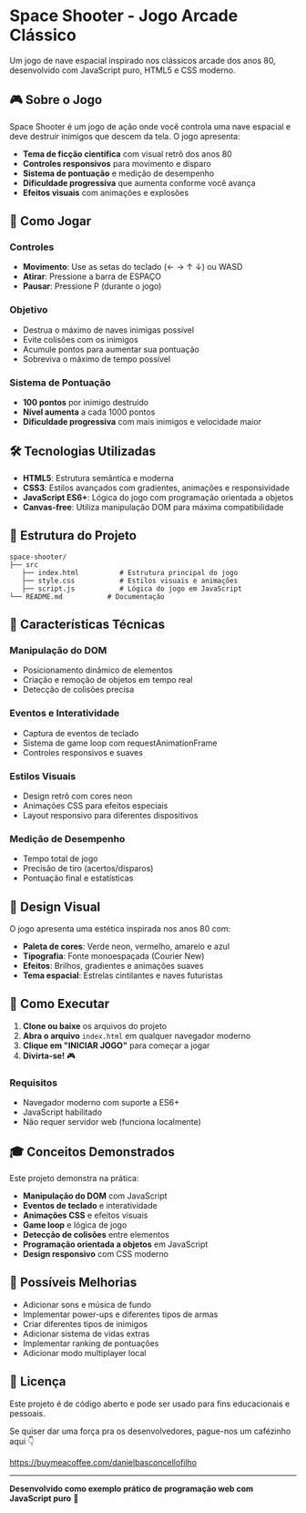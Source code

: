 # Space Shooter - Jogo Arcade Clássico

Um jogo de nave espacial inspirado nos clássicos arcade dos anos 80, desenvolvido com JavaScript puro, HTML5 e CSS moderno.

## 🎮 Sobre o Jogo

Space Shooter é um jogo de ação onde você controla uma nave espacial e deve destruir inimigos que descem da tela. O jogo apresenta:

- **Tema de ficção científica** com visual retrô dos anos 80
- **Controles responsivos** para movimento e disparo
- **Sistema de pontuação** e medição de desempenho
- **Dificuldade progressiva** que aumenta conforme você avança
- **Efeitos visuais** com animações e explosões

## 🚀 Como Jogar

### Controles
- **Movimento**: Use as setas do teclado (← → ↑ ↓) ou WASD
- **Atirar**: Pressione a barra de ESPAÇO
- **Pausar**: Pressione P (durante o jogo)

### Objetivo
- Destrua o máximo de naves inimigas possível
- Evite colisões com os inimigos
- Acumule pontos para aumentar sua pontuação
- Sobreviva o máximo de tempo possível

### Sistema de Pontuação
- **100 pontos** por inimigo destruído
- **Nível aumenta** a cada 1000 pontos
- **Dificuldade progressiva** com mais inimigos e velocidade maior

## 🛠️ Tecnologias Utilizadas

- **HTML5**: Estrutura semântica e moderna
- **CSS3**: Estilos avançados com gradientes, animações e responsividade
- **JavaScript ES6+**: Lógica do jogo com programação orientada a objetos
- **Canvas-free**: Utiliza manipulação DOM para máxima compatibilidade

## 📁 Estrutura do Projeto

```
space-shooter/
├── src
   ├── index.html          # Estrutura principal do jogo
   ├── style.css           # Estilos visuais e animações
   ├── script.js           # Lógica do jogo em JavaScript
└── README.md           # Documentação
```

## 🎯 Características Técnicas

### Manipulação do DOM
- Posicionamento dinâmico de elementos
- Criação e remoção de objetos em tempo real
- Detecção de colisões precisa

### Eventos e Interatividade
- Captura de eventos de teclado
- Sistema de game loop com requestAnimationFrame
- Controles responsivos e suaves

### Estilos Visuais
- Design retrô com cores neon
- Animações CSS para efeitos especiais
- Layout responsivo para diferentes dispositivos

### Medição de Desempenho
- Tempo total de jogo
- Precisão de tiro (acertos/disparos)
- Pontuação final e estatísticas

## 🎨 Design Visual

O jogo apresenta uma estética inspirada nos anos 80 com:

- **Paleta de cores**: Verde neon, vermelho, amarelo e azul
- **Tipografia**: Fonte monoespaçada (Courier New)
- **Efeitos**: Brilhos, gradientes e animações suaves
- **Tema espacial**: Estrelas cintilantes e naves futuristas

## 🔧 Como Executar

1. **Clone ou baixe** os arquivos do projeto
2. **Abra o arquivo** `index.html` em qualquer navegador moderno
3. **Clique em "INICIAR JOGO"** para começar a jogar
4. **Divirta-se!** 🎮

### Requisitos
- Navegador moderno com suporte a ES6+
- JavaScript habilitado
- Não requer servidor web (funciona localmente)

## 🎓 Conceitos Demonstrados

Este projeto demonstra na prática:

- **Manipulação do DOM** com JavaScript
- **Eventos de teclado** e interatividade
- **Animações CSS** e efeitos visuais
- **Game loop** e lógica de jogo
- **Detecção de colisões** entre elementos
- **Programação orientada a objetos** em JavaScript
- **Design responsivo** com CSS moderno

## 🚀 Possíveis Melhorias

- Adicionar sons e música de fundo
- Implementar power-ups e diferentes tipos de armas
- Criar diferentes tipos de inimigos
- Adicionar sistema de vidas extras
- Implementar ranking de pontuações
- Adicionar modo multiplayer local

## 📝 Licença

Este projeto é de código aberto e pode ser usado para fins educacionais e pessoais.

Se quiser dar uma força pra os desenvolvedores, pague-nos um cafézinho aqui :point_down:

https://buymeacoffee.com/danielbasconcellofilho


---

**Desenvolvido como exemplo prático de programação web com JavaScript puro** 🌟

